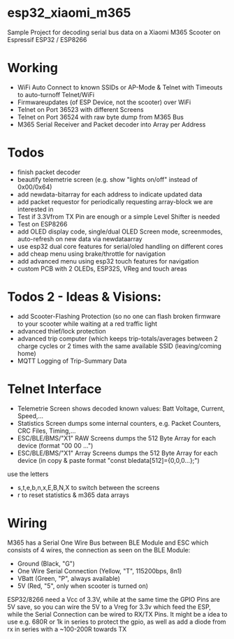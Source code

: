 # esp32_xiaomi_m365
Sample Project for decoding serial bus data on a Xiaomi M365 Scooter on Espressif ESP32 / ESP8266

# Working
- WiFi Auto Connect to known SSIDs or AP-Mode & Telnet with Timeouts to auto-turnoff Telnet/WiFi
- Firmwareupdates (of ESP Device, not the scooter) over WiFi
- Telnet on Port 36523 with different Screens
- Telnet on Port 36524 with raw byte dump from M365 Bus
- M365 Serial Receiver and Packet decoder into Array per Address

# Todos
 - finish packet decoder
 - beautify telemetrie screen (e.g. show "lights on/off" instead of 0x00/0x64)
 - add newdata-bitarray for each address to indicate updated data
 - add packet requestor for periodically requesting array-block we are interested in
 - Test if 3.3Vfrom TX Pin are enough or a simple Level Shifter is needed
 - Test on ESP8266
 - add OLED display code, single/dual OLED Screen mode, screenmodes, auto-refresh on new data via newdataarray
 - use esp32 dual core features for serial/oled handling on different cores
 - add cheap menu using brake/throttle for navigation
 - add advanced menu using esp32 touch features for navigation
 - custom PCB with 2 OLEDs, ESP32S, VReg and touch areas

# Todos 2 - Ideas & Visions:
 - add Scooter-Flashing Protection (so no one can flash broken firmware to your scooter while waiting at a red traffic light
 - advanced thief/lock protection
 - advanced trip computer (which keeps trip-totals/averages between 2 charge cycles or 2 times with the same available SSID (leaving/coming home)
 - MQTT Logging of Trip-Summary Data
 
# Telnet Interface
 - Telemetrie Screen shows decoded known values: Batt Voltage, Current, Speed,... 
 - Statistics Screen dumps some internal counters, e.g. Packet Counters, CRC Files, Timing,...
 - ESC/BLE/BMS/"X1" RAW Screens dumps the 512 Byte Array for each device (format "00 00 ...")
 - ESC/BLE/BMS/"X1" Array Screens dumps the 512 Byte Array for each device (in copy & paste format "const bledata[512]={0,0,0...};")

use the letters
 - s,t,e,b,n,x,E,B,N,X to switch between the screens
 - r to reset statistics & m365 data arrays


# Wiring
M365 has a Serial One Wire Bus between BLE Module and ESC which consists of 4 wires, the connection as seen on the BLE Module:
- Ground  (Black, "G")
- One Wire Serial Connection (Yellow, "T", 115200bps, 8n1)
- VBatt (Green, "P", always available)
- 5V (Red, "5", only when scooter is turned on)

ESP32/8266 need a Vcc of 3.3V, while at the same time the GPIO Pins are 5V save, so you can wire the 5V to a Vreg for 3.3v which feed the ESP, while the Serial Connection can be wired to RX/TX Pins.
It might be a idea to use e.g. 680R or 1k in series to protect the gpio, as well as add a diode from rx in series with a ~100-200R towards TX

